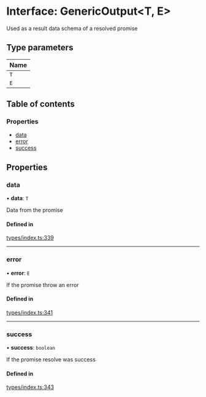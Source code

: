 # Interface: GenericOutput<T, E\>

Used as a result data schema of a resolved promise

## Type parameters

| Name |
| :------ |
| `T` |
| `E` |

## Table of contents

### Properties

- [data](GenericOutput.md#data)
- [error](GenericOutput.md#error)
- [success](GenericOutput.md#success)

## Properties

### data

• **data**: `T`

Data from the promise

#### Defined in

[types/index.ts:339](https://github.com/nevermined-io/components-catalog/blob/4f7b307/lib/src/types/index.ts#L339)

___

### error

• **error**: `E`

If the promise throw an error

#### Defined in

[types/index.ts:341](https://github.com/nevermined-io/components-catalog/blob/4f7b307/lib/src/types/index.ts#L341)

___

### success

• **success**: `boolean`

If the promise resolve was success

#### Defined in

[types/index.ts:343](https://github.com/nevermined-io/components-catalog/blob/4f7b307/lib/src/types/index.ts#L343)
